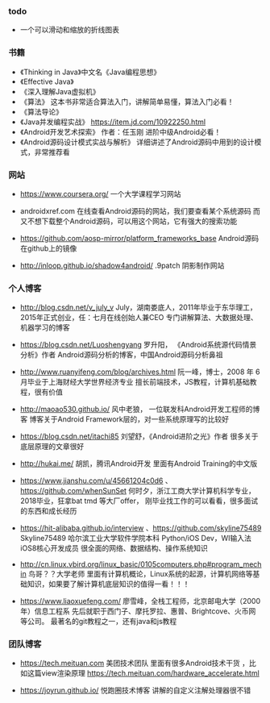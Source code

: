 ### todo
* 一个可以滑动和缩放的折线图表


### 书籍
* 《Thinking in Java》中文名《Java编程思想》
* 《Effective Java》
* 《深入理解Java虚拟机》
* 《算法》 这本书非常适合算法入门，讲解简单易懂，算法入门必看！
* 《算法导论》
* 《Java并发编程实战》 https://item.jd.com/10922250.html
* 《Android开发艺术探索》 作者：任玉刚 进阶中级Android必看！
* 《Android源码设计模式实战与解析》 详细讲述了Android源码中用到的设计模式，非常推荐看


### 网站
* https://www.coursera.org/
 一个大学课程学习网站

* androidxref.com
  在线查看Android源码的网站，我们要查看某个系统源码
  而又不想下载整个Android源码，可以用这个网站，它有强大的搜索功能

* https://github.com/aosp-mirror/platform_frameworks_base 
  Android源码在github上的镜像

* http://inloop.github.io/shadow4android/
  .9patch 阴影制作网站

### 个人博客
* http://blog.csdn.net/v_july_v
  July，湖南娄底人，2011年毕业于东华理工，2015年正式创业，任：七月在线创始人兼CEO
  专门讲解算法、大数据处理、机器学习的博客

* https://blog.csdn.net/Luoshengyang
  罗升阳， 《Android系统源代码情景分析》作者
  Android源码分析的博客，中国Android源码分析鼻祖

* http://www.ruanyifeng.com/blog/archives.html
  阮一峰，博士，2008 年 6 月毕业于上海财经大学世界经济专业
  擅长前端技术，JS教程，计算机基础教程，很有价值

* http://maoao530.github.io/
  风中老狼， 一位联发科Android开发工程师的博客
  博客关于Android Framework层的，对一些系统原理写的比较好

* https://blog.csdn.net/itachi85
 刘望舒，《Android进阶之光》作者
 很多关于底层原理的文章很好

* http://hukai.me/
 胡凯，腾讯Android开发
 里面有Android Training的中文版

* https://www.jianshu.com/u/45661204c0d6  、 https://github.com/whenSunSet
 何时夕，浙江工商大学计算机科学专业，2018毕业，狂拿bat tmd 等大厂offer，
 刚毕业找工作的可以看看，很多面试的东西和成长经历

* https://hit-alibaba.github.io/interview 、https://github.com/skyline75489
  Skyline75489 哈尔滨工业大学软件学院本科  Python/iOS Dev，WI输入法iOS8核心开发成员
  很全面的网络、数据结构、操作系统知识

* http://cn.linux.vbird.org/linux_basic/0105computers.php#program_mechin
  鸟哥？？大学老师
  里面有计算机概论，Linux系统的起源，计算机网络等基础知识，如果要了解计算机底层知识的值得一看！！！

* https://www.liaoxuefeng.com/
  廖雪峰，全栈工程师，北京邮电大学（2000年）信息工程系
  先后就职于西门子、摩托罗拉、惠普、Brightcove、火币网等公司。
  最著名的git教程之一，还有java和js教程


### 团队博客

* https://tech.meituan.com
  美团技术团队
  里面有很多Android技术干货 ，比如这篇view渲染原理 https://tech.meituan.com/hardware_accelerate.html

* https://joyrun.github.io/
  悦跑圈技术博客
  讲解的自定义注解处理器很不错


